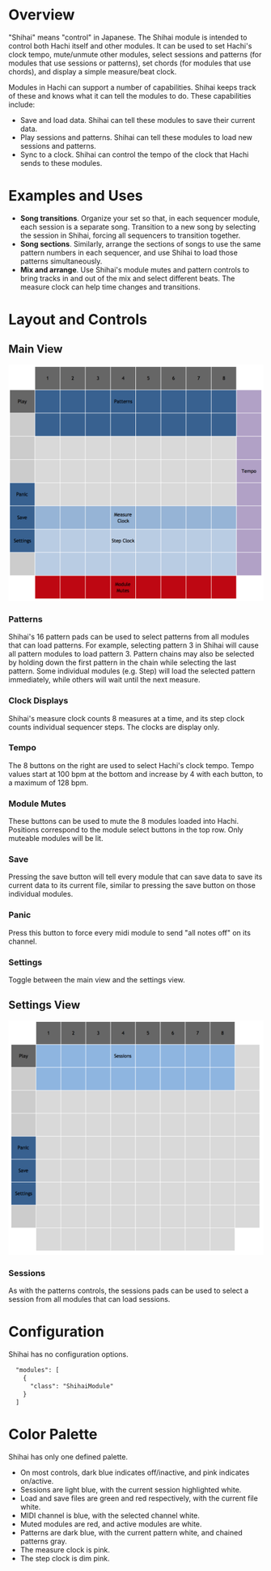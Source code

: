 # Overview

"Shihai" means "control" in Japanese. The Shihai module is intended to control both Hachi itself and 
other modules. It can be used to set Hachi's clock tempo, mute/unmute other modules, 
select sessions and patterns (for modules that use sessions or patterns), 
set chords (for modules that use chords), 
and display a simple measure/beat clock. 

Modules in Hachi can support a number of capabilities. Shihai keeps track of these
and knows what it can tell the modules to do. These capabilities include:
- Save and load data. Shihai can tell these modules to save their current data.
- Play sessions and patterns. Shihai can tell these modules to load new sessions and patterns.
- Sync to a clock. Shihai can control the tempo of the clock that Hachi sends to these modules.


# Examples and Uses

- **Song transitions**. Organize your set so that, in each sequencer module, each session is a separate song. Transition to a new song by selecting the session in Shihai, forcing all sequencers to transition together.
- **Song sections**. Similarly, arrange the sections of songs to use the same pattern numbers in each sequencer, and use Shihai to load those patterns simultaneously.
- **Mix and arrange**. Use Shihai's module mutes and pattern controls to bring tracks in and out of the mix and select different beats. The measure clock can help time changes and transitions.


# Layout and Controls

## Main View

<img width="600px" src="shihai.png"/>

### Patterns

Shihai's 16 pattern pads can be used to select patterns from all modules that can load patterns.
For example, selecting pattern 3 in Shihai will cause all pattern modules to load pattern 3.
Pattern chains may also be selected by holding down the first pattern in the chain while
selecting the last pattern. Some individual modules (e.g. Step) will load the selected 
pattern immediately, while others will wait until the next measure.

### Clock Displays

Shihai's measure clock counts 8 measures at a time, and its step clock counts individual
sequencer steps. The clocks are display only.

### Tempo

The 8 buttons on the right are used to select Hachi's clock tempo. Tempo values start at
100 bpm at the bottom and increase by 4 with each button, to a maximum of 128 bpm.

### Module Mutes

These buttons can be used to mute the 8 modules loaded into Hachi. Positions correspond to
the module select buttons in the top row. Only muteable modules will be lit.

### Save

Pressing the save button will tell every module that can save data to save its 
current data to its current file, similar to pressing the save button on those
individual modules.


### Panic

Press this button to force every midi module to send "all notes off" on its channel.

### Settings

Toggle between the main view and the settings view.

## Settings View

<img width="600px" src="shihai-settings.png"/>

### Sessions

As with the patterns controls, the sessions pads can be used to select a session from
all modules that can load sessions.


# Configuration

Shihai has no configuration options. 

```
  "modules": [
    {
      "class": "ShihaiModule"
    }
  ]
```

# Color Palette

Shihai has only one defined palette. 

- On most controls, dark blue indicates off/inactive, and pink indicates on/active.
- Sessions are light blue, with the current session highlighted white.
- Load and save files are green and red respectively, with the current file white.
- MIDI channel is blue, with the selected channel white.
- Muted modules are red, and active modules are white.
- Patterns are dark blue, with the current pattern white, and chained patterns gray.
- The measure clock is pink.
- The step clock is dim pink.

